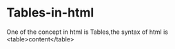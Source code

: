 # Tables-in-html
One of the concept in html is Tables,the syntax of html is &lt;table>content&lt;/table>

